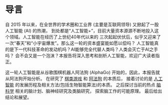﻿<!--
  Copyright (c) 2017, Xin YUAN, courses of Zhejiang University
  All rights reserved.

  This program is free software; you can redistribute it and/or
  modify it under the terms of the 2-Clause BSD License.

  Author contact information:
    yxxinyuan@zju.edu.cn
-->

# 导言

自 2015 年以来，在全世界的学术圈和工业界 (主要是互联网领导) 又掀起了一股人工智能 (AI) 的热潮，
到处都是“人工智能+”，目前大量资本源源不断地投入这个领域。人工智能在经历了上世纪40年代以来的
三次起起伏伏后，似乎又迎来了一次“春天”和“小宇宙爆发”。那么这一轮的资本盛宴能如愿以偿吗？
人工智能真的是下一代科技革命的发动机吗？AI能够完全代替人类吗？人类会灭亡于AI之手吗？
会不会又是一个泡沫？本报告将深入思考和剖析人工智能，欢迎广大读者指正。

这一轮人工智能是从谷歌围棋机器人阿法狗 (AlphaGo) 开始的，因此，本报告就从阿法狗开始分析。
在研究了 [棋类游戏](棋类游戏.htm "棋类游戏") 和 [阿法狗](阿法狗.htm "阿法狗") 的本质后，
接着讨论的是 [人工智能](人工智能.htm "人工智能") 的发展历程及相关方法(包括生物智能算法)的本质。
之后探讨当前的热点 [脑科学](脑科学.htm "脑科学") 相关的脑计划、脑神经研究及类脑研究，
探索脑工作的可能原理。
最后给出结论和展望。
